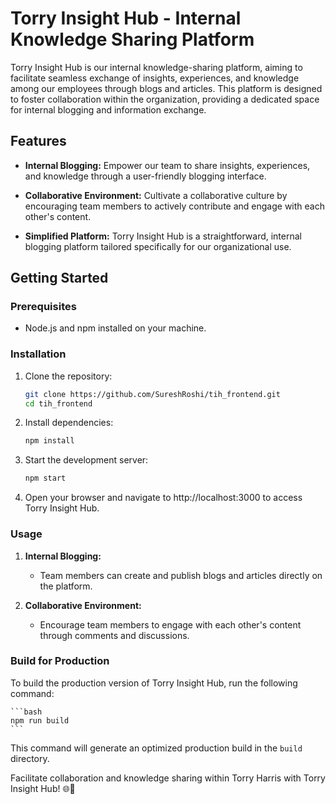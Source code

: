 # Torry Insight Hub - Internal Knowledge Sharing Platform

Torry Insight Hub is our internal knowledge-sharing platform, aiming to facilitate seamless exchange of insights, experiences, and knowledge among our employees through blogs and articles. This platform is designed to foster collaboration within the organization, providing a dedicated space for internal blogging and information exchange.

## Features

- **Internal Blogging:** Empower our team to share insights, experiences, and knowledge through a user-friendly blogging interface.

- **Collaborative Environment:** Cultivate a collaborative culture by encouraging team members to actively contribute and engage with each other's content.

- **Simplified Platform:** Torry Insight Hub is a straightforward, internal blogging platform tailored specifically for our organizational use.

## Getting Started

### Prerequisites

- Node.js and npm installed on your machine.

### Installation

1. Clone the repository:

   ```bash
   git clone https://github.com/SureshRoshi/tih_frontend.git
   cd tih_frontend
   ```

2. Install dependencies:

   ```bash
   npm install
   ```

3. Start the development server:

   ```bash
   npm start
   ```

4. Open your browser and navigate to http://localhost:3000 to access Torry Insight Hub.

### Usage

1. **Internal Blogging:**

   - Team members can create and publish blogs and articles directly on the platform.

2. **Collaborative Environment:**

   - Encourage team members to engage with each other's content through comments and discussions.

### Build for Production

To build the production version of Torry Insight Hub, run the following command:

    ```bash
    npm run build
    ```

This command will generate an optimized production build in the `build` directory.

Facilitate collaboration and knowledge sharing within Torry Harris with Torry Insight Hub! 🌐🧠

